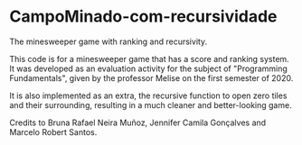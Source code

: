 # CampoMinado-com-recursividade
The minesweeper game with ranking and recursivity.

This code is for a minesweeper game that has a score and ranking system. It was developed as an evaluation activity for the subject of "Programming Fundamentals", given by the professor Melise on the first semester of 2020.

It is also implemented as an extra, the recursive function to open zero tiles and their surrounding, resulting in a much cleaner and better-looking game.


Credits to Bruna Rafael Neira Muñoz, Jennifer Camila Gonçalves and Marcelo Robert Santos.
